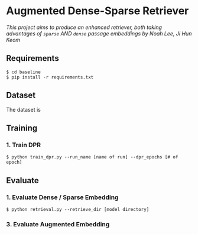 # Augmented Dense-Sparse Retriever

*This project aims to produce an enhanced retriever, both taking advantages of `sparse` AND `dense` passage embeddings*
*by Noah Lee, Ji Hun Keom*<br/>


## Requirements
```
$ cd baseline
$ pip install -r requirements.txt
```

## Dataset
The dataset is

## Training
### 1. Train DPR
```
$ python train_dpr.py --run_name [name of run] --dpr_epochs [# of epoch]
```

## Evaluate
### 1. Evaluate Dense / Sparse Embedding
```
$ python retrieval.py --retrieve_dir [model directory]
```
### 3. Evaluate Augmented Embedding
